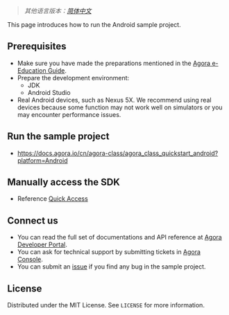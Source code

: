 ﻿> *其他语言版本：[简体中文](README.zh.md)*

This page introduces how to run the Android sample project.

## Prerequisites 

- Make sure you have made the preparations mentioned in the [Agora e-Education Guide](https://github.com/AgoraIO-Usecase/eEducation).
- Prepare the development environment:
  - JDK
  - Android Studio
- Real Android devices, such as Nexus 5X. We recommend using real devices because some function may not work well on simulators or you may encounter performance issues.

## Run the sample project

- https://docs.agora.io/cn/agora-class/agora_class_quickstart_android?platform=Android

## Manually access the SDK
- Reference [Quick Access](https://docs.agora.io/en/agora-class/agora_class_quickstart_android?platform=Android)

## Connect us

- You can read the full set of documentations and API reference at [Agora Developer Portal](https://docs.agora.io/en/).
- You can ask for technical support by submitting tickets in [Agora Console](https://dashboard.agora.io/). 
- You can submit an [issue](https://github.com/AgoraIO-Usecase/eEducation/issues) if you find any bug in the sample project. 

## License

Distributed under the MIT License. See `LICENSE` for more information.